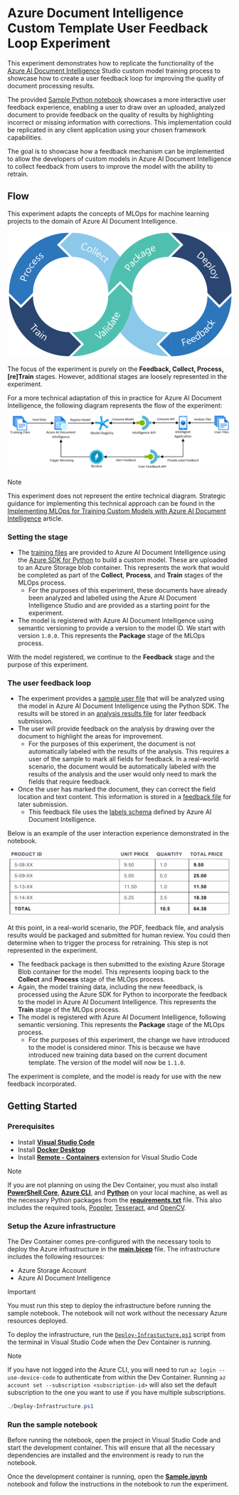 # Azure Document Intelligence Custom Template User Feedback Loop Experiment

This experiment demonstrates how to replicate the functionality of the [Azure AI Document Intelligence](https://learn.microsoft.com/en-GB/azure/ai-services/document-intelligence/overview) Studio custom model training process to showcase how to create a user feedback loop for improving the quality of document processing results.

The provided [Sample Python notebook](./Sample.ipynb) showcases a more interactive user feedback experience, enabling a user to draw over an uploaded, analyzed document to provide feedback on the quality of results by highlighting incorrect or missing information with corrections. This implementation could be replicated in any client application using your chosen framework capabilities.

The goal is to showcase how a feedback mechanism can be implemented to allow the developers of custom models in Azure AI Document Intelligence to collect feedback from users to improve the model with the ability to retrain.

## Flow

This experiment adapts the concepts of MLOps for machine learning projects to the domain of Azure AI Document Intelligence. 

![Diagram representing the lifecycle of MLOps; collecting data, processing it, training a model, validating, packaging, and deploying, completing the cycle with monitoring and feedback](./media/mlops-flow.png)

The focus of the experiment is purely on the **Feedback, Collect, Process, [re]Train** stages. However, additional stages are loosely represented in the experiment.

For a more technical adaptation of this in practice for Azure AI Document Intelligence, the following diagram represents the flow of the experiment:

![Technical diagram demonstrating the application of MLOps to the custom model creation process in Azure AI Document Intelligence](./media/document-intelligence-flow.png)

> [!NOTE]
> This experiment does not represent the entire technical diagram. Strategic guidance for implementing this technical approach can be found in the [Implementing MLOps for Training Custom Models with Azure AI Document Intelligence](https://techcommunity.microsoft.com/t5/fasttrack-for-azure/implementing-mlops-for-training-custom-models-with-azure-ai/ba-p/4072972) article.

### Setting the stage

- The [training files](./model_training/) are provided to Azure AI Document Intelligence using the [Azure SDK for Python](https://pypi.org/project/azure-ai-formrecognizer/) to build a custom model. These are uploaded to an Azure Storage blob container. This represents the work that would be completed as part of the **Collect**, **Process**, and **Train** stages of the MLOps process.
  - For the purposes of this experiment, these documents have already been analyzed and labelled using the Azure AI Document Intelligence Studio and are provided as a starting point for the experiment.
- The model is registered with Azure AI Document Intelligence using semantic versioning to provide a version to the model ID. We start with version `1.0.0`. This represents the **Package** stage of the MLOps process.

With the model registered, we continue to the **Feedback** stage and the purpose of this experiment.

### The user feedback loop

- The experiment provides a [sample user file](./pdfs/Invoice_6.pdf) that will be analyzed using the model in Azure AI Document Intelligence using the Python SDK. The results will be stored in an [analysis results file](./pdfs/Invoice_6.pdf.ocr.json) for later feedback submission.
- The user will provide feedback on the analysis by drawing over the document to highlight the areas for improvement.
  - For the purposes of this experiment, the document is not automatically labeled with the results of the analysis. This requires a user of the sample to mark all fields for feedback. In a real-world scenario, the document would be automatically labeled with the results of the analysis and the user would only need to mark the fields that require feedback.
- Once the user has marked the document, they can correct the field location and text content. This information is stored in a [feedback file](./pdfs/Invoice_6.pdf.labels.json) for later submission.
  - This feedback file uses the [labels schema](https://schema.cognitiveservices.azure.com/formrecognizer/2021-03-01/labels.json) defined by Azure AI Document Intelligence.

Below is an example of the user interaction experience demonstrated in the notebook.

![Demonstration of canvas selection](./media/canvas-selection.gif)

At this point, in a real-world scenario, the PDF, feedback file, and analysis results would be packaged and submitted for human review. You could then determine when to trigger the process for retraining. This step is not represented in the experiment.

- The feedback package is then submitted to the existing Azure Storage Blob container for the model. This represents looping back to the **Collect** and **Process** stage of the MLOps process.
- Again, the model training data, including the new feeedback, is processed using the Azure SDK for Python to incorporate the feedback to the model in Azure AI Document Intelligence. This represents the **Train** stage of the MLOps process.
- The model is registered with Azure AI Document Intelligence, following semantic versioning. This represents the **Package** stage of the MLOps process.
  - For the purposes of this experiment, the change we have introduced to the model is considered minor. This is because we have introduced new training data based on the current document template. The version of the model will now be `1.1.0`.

The experiment is complete, and the model is ready for use with the new feedback incorporated.

## Getting Started

### Prerequisites

- Install [**Visual Studio Code**](https://code.visualstudio.com/download)
- Install [**Docker Desktop**](https://www.docker.com/products/docker-desktop)
- Install [**Remote - Containers**](https://marketplace.visualstudio.com/items?itemName=ms-vscode-remote.remote-containers) extension for Visual Studio Code

> [!NOTE]
> If you are not planning on using the Dev Container, you must also install [**PowerShell Core**](https://docs.microsoft.com/en-us/powershell/scripting/install/installing-powershell), [**Azure CLI**](https://docs.microsoft.com/en-us/cli/azure/install-azure-cli), and [**Python**](https://www.python.org/) on your local machine, as well as the necessary Python packages from the [**requirements.txt**](./requirements.txt) file. This also includes the required tools, [Poppler](https://github.com/oschwartz10612/poppler-windows), [Tesseract](https://tesseract-ocr.github.io/tessdoc/Installation.html), and [OpenCV](https://opencv.org/releases/).

### Setup the Azure infrastructure

The Dev Container comes pre-configured with the necessary tools to deploy the Azure infrastructure in the [**main.bicep**](./infra/main.bicep) file. The infrastructure includes the following resources:

- Azure Storage Account
- Azure AI Document Intelligence

> [!IMPORTANT]
> You must run this step to deploy the infrastructure before running the sample notebook. The notebook will not work without the necessary Azure resources deployed.

To deploy the infrastructure, run the [`Deploy-Infrastucture.ps1`](./Deploy-Infrastructure.ps1) script from the terminal in Visual Studio Code when the Dev Container is running.

> [!NOTE]
> If you have not logged into the Azure CLI, you will need to run `az login --use-device-code` to authenticate from within the Dev Container. Running `az account set --subscription <subscription-id>` will also set the default subscription to the one you want to use if you have multiple subscriptions.

```powershell
./Deploy-Infrastructure.ps1
```

### Run the sample notebook

Before running the notebook, open the project in Visual Studio Code and start the development container. This will ensure that all the necessary dependencies are installed and the environment is ready to run the notebook.

Once the development container is running, open the [**Sample.ipynb**](./Sample.ipynb) notebook and follow the instructions in the notebook to run the experiment.